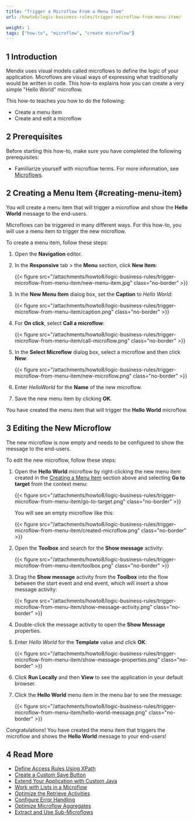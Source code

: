 ```yaml
---
title: "Trigger a Microflow From a Menu Item"
url: /howto8/logic-business-rules/trigger-microflow-from-menu-item/

weight: 1
tags: ["how-to", "microflow", "create microflow"]
---
```


## 1 Introduction

Mendix uses visual models called microflows to define the logic of your application. Microflows are visual ways of expressing what traditionally would be written in code. This how-to explains how you can create a very simple "Hello World" microflow.

This how-to teaches you how to do the following:

* Create a menu item
* Create and edit a microflow

## 2 Prerequisites

Before starting this how-to, make sure you have completed the following prerequisites:

* Familiarize yourself with microflow terms. For more information, see [Microflows](/refguide8/microflows/). 

## 2 Creating a Menu Item {#creating-menu-item}

You will create a menu item that will trigger a microflow and show the **Hello World** message to the end-users. 

Microflows can be triggered in many different ways. For this how-to, you will use a menu item to trigger the new microflow.

To create a menu item, follow these steps:

1. Open the **Navigation** editor.
2. In the **Responsive** tab > the **Menu** section, click **New Item**:

    {{< figure src="/attachments/howto8/logic-business-rules/trigger-microflow-from-menu-item/new-menu-item.jpg" class="no-border" >}}

3. In the **New Menu Item** dialog box, set the **Caption** to *Hello World*:

    {{< figure src="/attachments/howto8/logic-business-rules/trigger-microflow-from-menu-item/caption.png" class="no-border" >}}

4. For **On click**, select **Call a microflow**:

    {{< figure src="/attachments/howto8/logic-business-rules/trigger-microflow-from-menu-item/call-microflow.png" class="no-border" >}}

5. In the **Select Microflow** dialog box, select a microflow and then click **New**:

    {{< figure src="/attachments/howto8/logic-business-rules/trigger-microflow-from-menu-item/new-microflow.png" class="no-border" >}}

6. Enter *HelloWorld* for the **Name** of the new microflow.
7. Save the new menu item by clicking **OK**.

You have created the menu item that will trigger the **Hello World** microflow. 

## 3 Editing the New Microflow

The new microflow is now empty and needs to be configured to show the message to the end-users.

To edit the new microflow, follow these steps:

1. Open the **Hello World** microflow by right-clicking the new menu item created in the [Creating a Menu Item](#creating-menu-item) section above and selecting **Go to target** from the context menu:

    {{< figure src="/attachments/howto8/logic-business-rules/trigger-microflow-from-menu-item/go-to-target.png" class="no-border" >}}

    You will see an empty microflow like this:

    {{< figure src="/attachments/howto8/logic-business-rules/trigger-microflow-from-menu-item/created-microflow.png" class="no-border" >}}

2. Open the **Toolbox** and search for the **Show message** activity:

    {{< figure src="/attachments/howto8/logic-business-rules/trigger-microflow-from-menu-item/toolbox.png" class="no-border" >}}

3. Drag the **Show message** activity from the **Toolbox** into the flow between the start event and end event, which will insert a show message activity:

    {{< figure src="/attachments/howto8/logic-business-rules/trigger-microflow-from-menu-item/show-message-activity.png" class="no-border" >}}

4. Double-click the message activity to open the **Show Message** properties.
5. Enter *Hello World* for the **Template** value and click **OK**:

    {{< figure src="/attachments/howto8/logic-business-rules/trigger-microflow-from-menu-item/show-message-properties.png" class="no-border" >}}

6. Click **Run Locally** and then **View** to see the application in your default browser.
7. Click the **Hello World** menu item in the menu bar to see the message:

    {{< figure src="/attachments/howto8/logic-business-rules/trigger-microflow-from-menu-item/hello-world-message.png" class="no-border" >}}

Congratulations! You have created the menu item that triggers the microflow and shows the **Hello World** message to your end-users! 

## 4 Read More

* [Define Access Rules Using XPath](/howto8/logic-business-rules/define-access-rules-using-xpath/)
* [Create a Custom Save Button](/howto8/logic-business-rules/create-a-custom-save-button/)
* [Extend Your Application with Custom Java](/howto8/logic-business-rules/extending-your-application-with-custom-java/)
* [Work with Lists in a Microflow](/howto8/logic-business-rules/working-with-lists-in-a-microflow/)
* [Optimize the Retrieve Activities](/howto8/logic-business-rules/optimizing-retrieve-activities/)
* [Configure Error Handling](/howto8/logic-business-rules/set-up-error-handling/)
* [Optimize Microflow Aggregates](/howto8/logic-business-rules/optimizing-microflow-aggregates/)
* [Extract and Use Sub-Microflows](/howto8/logic-business-rules/extract-and-use-sub-microflows/)
